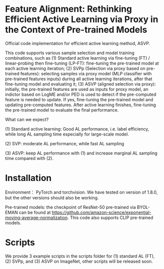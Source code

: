 # Feature Alignment: Rethinking Efficient Active Learning via Proxy in the Context of Pre-trained Models

Official code implementation for efficient active learning method, ASVP.

This code supports various sample selection and model training combinations, such as (1) Standard active learning via fine-tuning (FT) / linear-probing then fine-tuning (LP-FT): fine-tuning the pre-trained model at each active learning iteration; (2) SVPp (Selection via proxy based on pre-trained features): selecting samples via proxy model (MLP classifier with pre-trained features inputs) during all active learning iterations, after that fine-tuning model and evaluating it; (3) ASVP (aligned selection via proxy): initially, the pre-trained features are used as inputs for proxy model, an indictor based on LogME and/or PED is used to detect if the pre-computed feature is needed to update. If yes, fine-tuning the pre-trained model and updating pre-computed features. After active learning finishes, fine-tuning the pre-trained model to evaluate the final performance. 

What can we expect?

(1) Standard active learning: Good AL performance, i.e. label efficiency, while long AL sampling time especially for large-scale model.

(2) SVP: moderate AL performance, while fast AL sampling

(3) ASVP: keep AL performance with (1) and increase marginal AL sampling time compared with (2).

# Installation 
 
 Environment： PyTorch and torchvision. We have tested on version of 1.8.0, but the other versions should also be working.

 Pre-trained models: the checkpoint of ResNet-50 pre-trained via BYOL-EMAN can be found at https://github.com/amazon-science/exponential-moving-average-normalization. This code also supports CLIP pre-trained models.


# Scripts
We provide 3 example scripts in the scripts folder for (1) standard AL (FT), (2) SVPp, and (3) ASVP on ImageNet, other scripts will be released soon. 
